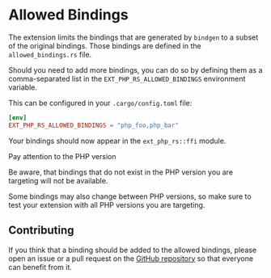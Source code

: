 # Allowed Bindings

The extension limits the bindings that are generated by `bindgen` to a subset of the original bindings.
Those bindings are defined in the `allowed_bindings.rs` file.

Should you need to add more bindings, you can do so by defining them as a comma-separated list in the `EXT_PHP_RS_ALLOWED_BINDINGS` environment variable.

This can be configured in your `.cargo/config.toml` file:

```toml
[env]
EXT_PHP_RS_ALLOWED_BINDINGS = "php_foo,php_bar"
```

Your bindings should now appear in the `ext_php_rs::ffi` module.

<div class="warning">
Pay attention to the PHP version

Be aware, that bindings that do not exist in the PHP version you are targeting will not be available.

Some bindings may also change between PHP versions, so make sure to test your extension with all PHP versions you are targeting.
</div>

## Contributing

If you think that a binding should be added to the allowed bindings, please open an issue or a pull request on the [GitHub repository](https://github.com/extphprs/ext-php-rs) so that everyone can benefit from it.
